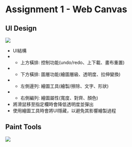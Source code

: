 # Assignment 1 - Web Canvas

## UI Design
![](https://i.imgur.com/PZYuJRl.png)

* UI結構
* * 上方橫排: 控制功能(undo/redo、上下載、畫布重置)
* * 下方橫排: 圖層功能(繪圖層級、透明度、拉伸變換)
* * 左側邊列: 繪圖工具(繪製/擦除、文字、形狀)
* * 右側編列: 繪圖屬性(寬度、對齊、顏色)
* 將滑鼠移至指定欄時會降低透明度並彈出
* 使用繪圖工具時會將UI隱藏，以避免其影響繪製過程

## Paint Tools
![](https://i.imgur.com/1oTuE8A.gif)
